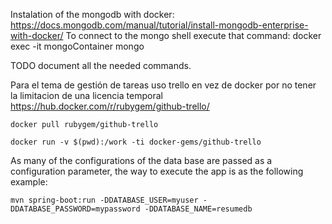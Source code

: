 Instalation of the mongodb with docker: 
https://docs.mongodb.com/manual/tutorial/install-mongodb-enterprise-with-docker/
To connect to the mongo shell execute that command: docker exec -it mongoContainer mongo

TODO document all the needed commands.

Para el tema de gestión de tareas uso trello en vez de docker por no tener la limitacion de una licencia temporal
https://hub.docker.com/r/rubygem/github-trello/

`docker pull rubygem/github-trello`

`docker run -v $(pwd):/work -ti docker-gems/github-trello`

As many of the configurations of the data base are passed as a configuration parameter, the way to execute the app is as
 the following example:

`mvn spring-boot:run -DDATABASE_USER=myuser -DDATABASE_PASSWORD=mypassword -DDATABASE_NAME=resumedb`